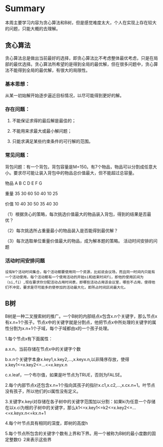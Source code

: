 # Summary
 本周主要学习内容为贪心算法和B树，但是感觉难度太大，个人在实现上存在较大的问题，只能大概的去理解。
 ## 贪心算法
 贪心算法总是做出当前最好的选择，即贪心算法比不考虑整体最优考虑，只是在局部的最优选择。贪心算法所希望的是得到全局的最优解，但在很多问题中，贪心算法不能得到全局的最优解，有很大的局限性。

 ### 基本思想：
 从某一初始解开始逐步逼近目标情况，以尽可能得到更好的解。

 ### 存在问题：
 1. 不能保证求得的最后解是最佳的；

2. 不能用来求最大或最小解问题；

3. 只能求满足某些约束条件的可行解的范围。

### 常见问题：

背包问题：有一个背包，背包容量是M=150。有7个物品，物品可以分割成任意大小。要求尽可能让装入背包中的物品总价值最大，但不能超过总容量。

物品 A B C D E F G

重量 35 30 60 50 40 10 25

价值 10 40 30 50 35 40 30

（1）根据贪心的策略，每次挑选价值最大的物品装入背包，得到的结果是否最优？

（2）每次挑选所占重量最小的物品装入是否能得到最优解？

（3）每次选取单位重量价值最大的物品，成为解本题的策略。
活动时间安排的问题

### 活动时间安排问题
    设有N个活动时间集合，每个活动都要使用同一个资源，比如说会议场，而且同一时间内只能有一个活动使用，每个活动都有一个使用活动的开始si和结束时间fi，即他的使用区间为（si,fi）,现在要求你分配活动占用时间表，即哪些活动占用该会议室，哪些不占用，使得他们不冲突，要求是尽可能多的使参加的活动最大化，即所占时间区间最大化。

## B树
B树是一种二叉搜索树的推广。一个B树的内部结点x包含x.n个关键字，那么节点x有x.n+1个孩子。节点x中的关键字就是分割点，他把节点x中所处理的关键字的属性分割为x.n+1个子域，每个子域都由x的一个孩子处理。

1.每个节点x有下面属性：

a.x.n，当前存储在节点x中的关键字个数

b.x.n个关键字本身x.key1,x.key2,...,x.keyx.n,以非降序存放，使得x.key1<=x.key2<=...<=x.keyx.n

c.x.leaf，一个布尔值，如果是叶节点为TRUE，否则为FALSE。

2.每个内部节点x还包含x.n+1个指向其孩子的指针x.c1,x.c2,...,x.cx.n+1。叶节点没有孩子，所以他们的ci属性没有定义。

3.关键字x.keyi对存储在各子树中的关键字范围加以分割：如果ki为任意一个存储在以x.ci为根的子树中的关键字，那么k1<=x.key1<=k2<=x.key2<=...<=x.keyx.n<=kx.n+1

4.每个叶节点具有相同的深度，即树的高度h

5.每个节点所包含的关键字个数有上界和下界。用一个被称为B树的最小度数的固定整数t》2来表示这些界
